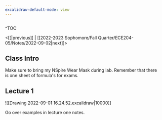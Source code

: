 ```yaml
---
excalidraw-default-mode: view
---
```


```toc

```

^TOC

<[[|previous]] | [[2022-2023 Sophomore/Fall Quarter/ECE204-05/Notes/2022-09-02|next]]>
## Class Intro
Make sure to bring my NSpire
Wear Mask during lab.
Remember that there is one sheet of formula's for exams.

## Lecture 1

![[Drawing 2022-09-01 16.24.52.excalidraw|10000]]

Go over examples in lecture one notes.

